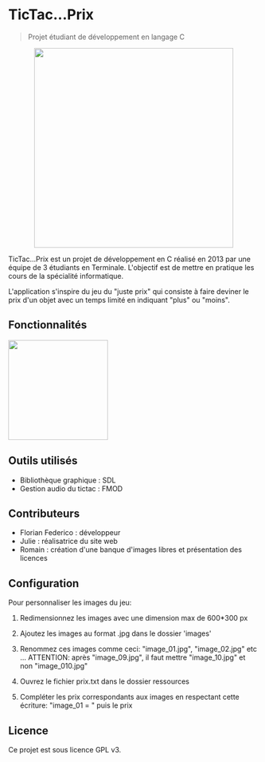 # TicTac...Prix
> Projet étudiant de développement en langage C

<p align="center">
  <img src="readme/Animation.gif" alt="" width="400"/>
</p>

TicTac...Prix est un projet de développement en C réalisé en 2013 par une équipe de 3 étudiants en Terminale.
L'objectif est de mettre en pratique les cours de la spécialité informatique.

L'application s'inspire du jeu du "juste prix" qui consiste à faire deviner le prix d'un objet avec un temps limité en indiquant "plus" ou "moins".

## Fonctionnalités

<p align="left">
  <img src="readme/02-planche.png" alt="" width="200"/>
</p>


## Outils utilisés
* Bibliothèque graphique : SDL
* Gestion audio du tictac : FMOD

## Contributeurs

* Florian Federico : développeur
* Julie : réalisatrice du site web
* Romain : création d'une banque d'images libres et présentation des licences

## Configuration

Pour personnaliser les images du jeu:

   1. Redimensionnez les images avec une dimension max de 600*300 px
   2. Ajoutez les images au format .jpg dans le dossier 'images'
   3. Renommez ces images comme ceci: "image_01.jpg", "image_02.jpg" etc ...
      ATTENTION: après "image_09.jpg", il faut mettre "image_10.jpg" et non "image_010.jpg"	

   4. Ouvrez le fichier prix.txt dans le dossier ressources
   5. Compléter les prix correspondants aux images en respectant 
      cette écriture: "image_01 = " puis le prix

## Licence

Ce projet est sous licence GPL v3.





	   
